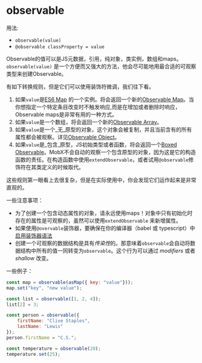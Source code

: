 # observable

用法: 
* `observable(value)`
* `@observable classProperty = value` 


Observable的值可以是JS元数据，引用，纯对象，类实例，数组和maps。
`observable(value)` 是一个方便而又强大的方法，他会尽可能地用最合适的可观察类型来创建Observable。

有如下转换规则，但是它们可以使用装饰符微调，我们往下看。

1. 如果`value`是[ES6 Map](https://developer.mozilla.org/en-US/docs/Web/JavaScript/Reference/Global_Objects/Map) 的一个实例。将会返回一个新的[Observable Map](map.md)。当你想指定一个特定条目改变时不触发响应,而是在增加或者删除时响应，Observable maps是非常有用的一种方式。
2. 如果`value`是一个数组，将会返回一个新的[Observable Array](array.md)。
3. 如果`value`是一个_无_原型的对象，这个对象会被复制，并且当前含有的所有属性都会被观察。详见[Observable Object](object.md)。
4. 如果`value`是_包含_原型，JS初始类型或者函数，将会返回一个[Boxed Observable](boxed.md)。MobX不会自动的观察一个包含原型的对象，因为这是它的构造函数的责任。在构造函数中使用`extendObservable`，或者试用`@observable`修饰符在其类定义的时候取代。

这些规则第一眼看上去很复杂，但是在实际使用中，你会发现它们运作起来是非常直观的。

一些注意事项：

* 为了创建一个包含动态属性的对象，请永远使用maps！对象中只有初始化时存在的属性是可观察的，虽然可以使用`extendObservable` 来新增属性。
* 如果使用`@overvable`装饰器，要确保在你的编译器（babel 或 typescript）中[启用装饰器语法](http://mobxjs.github.io/mobx/refguide/observable-decorator.html)
* 创建一个可观察的数据结构是具有*传染性*的。那意味着`observable`会自动将数据结构中所有的值一同转变为`observable`。这个行为可以通过 *modifiers* 或者 *shallow* 改变。

一些例子：

```javascript
const map = observable(asMap({ key: "value"}));
map.set("key", "new value");

const list = observable([1, 2, 4]);
list[2] = 3;

const person = observable({
    firstName: "Clive Staples",
    lastName: "Lewis"
});
person.firstName = "C.S.";

const temperature = observable(20);
temperature.set(25);
```
